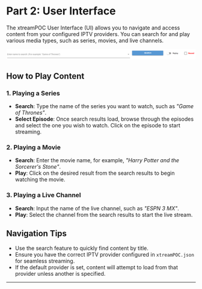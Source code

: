 # Part 2: User Interface

The xtreamPOC User Interface (UI) allows you to navigate and access content from your configured IPTV providers. You can search for and play various media types, such as series, movies, and live channels.

![User Interface Screenshot](2.UserInterface.PNG)

## How to Play Content

### 1. Playing a Series

- **Search**: Type the name of the series you want to watch, such as *"Game of Thrones"*.
- **Select Episode**: Once search results load, browse through the episodes and select the one you wish to watch. Click on the episode to start streaming.

### 2. Playing a Movie

- **Search**: Enter the movie name, for example, *"Harry Potter and the Sorcerer's Stone"*.
- **Play**: Click on the desired result from the search results to begin watching the movie.

### 3. Playing a Live Channel

- **Search**: Input the name of the live channel, such as *"ESPN 3 MX"*.
- **Play**: Select the channel from the search results to start the live stream.

## Navigation Tips

- Use the search feature to quickly find content by title.
- Ensure you have the correct IPTV provider configured in `xtreamPOC.json` for seamless streaming.
- If the default provider is set, content will attempt to load from that provider unless another is specified.

---
